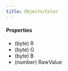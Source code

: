 ```yaml
---
title: Objects/Color
---
```


#### Properties
* (byte) R
* (byte) G
* (byte) B
* (number) RawValue

